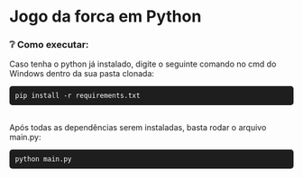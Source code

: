 # Jogo da forca em Python
### :grey_question: Como executar:

Caso tenha o python já instalado, digite o seguinte comando no cmd do Windows dentro da sua pasta clonada:
<div style="background-color: #1e1e1e; color: white; padding: 10px; border-radius: 5px; position: relative; overflow-x: auto;">
  <code style="font-family: monospace;">pip install -r requirements.txt</code>
</div><br>

Após todas as dependências serem instaladas, basta rodar o arquivo main.py:
<div style="background-color: #1e1e1e; color: white; padding: 10px; border-radius: 5px; position: relative; overflow-x: auto;">
  <code style="font-family: monospace;">python main.py</code>
</div>



